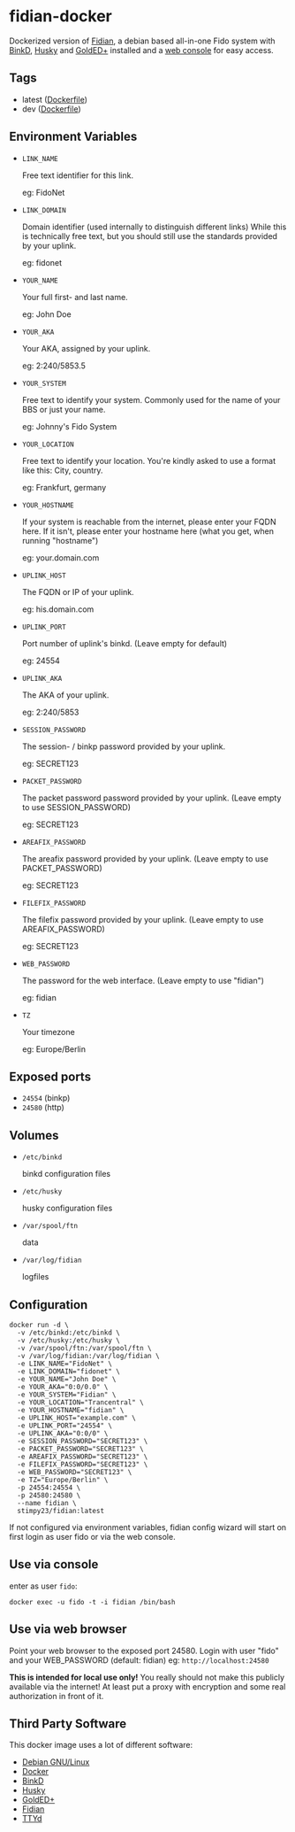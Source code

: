 # fidian-docker
Dockerized version of [Fidian](https://kuehlbox.wtf/fidian), a debian based all-in-one Fido system with [BinkD](https://2f.ru/binkd), [Husky](http://husky.sourceforge.net) and [GoldED+](https://github.com/golded-plus/golded-plus) installed and a [web console](https://github.com/tsl0922/ttyd) for easy access.

## Tags
* latest ([Dockerfile](https://github.com/stimpy/fidian-docker))
* dev ([Dockerfile](https://gitlab.ambhost.net/stimpy/docker_fidian))

## Environment Variables
* `LINK_NAME`

    Free text identifier for this link.
    
    eg: FidoNet

* `LINK_DOMAIN`

    Domain identifier (used internally to distinguish different links)
    While this is technically free text, but you should still use the standards provided by your uplink.
    
    eg: fidonet

* `YOUR_NAME`

    Your full first- and last name.
    
    eg: John Doe

* `YOUR_AKA`

    Your AKA, assigned by your uplink.
    
    eg: 2:240/5853.5

* `YOUR_SYSTEM`

    Free text to identify your system. Commonly used for the name of your BBS or just your name.
    
    eg: Johnny's Fido System

* `YOUR_LOCATION`

    Free text to identify your location.
    You're kindly asked to use a format like this: City, country.
    
    eg: Frankfurt, germany

* `YOUR_HOSTNAME`

    If your system is reachable from the internet, please enter your FQDN here.
    If it isn't, please enter your hostname here (what you get, when running "hostname")
    
    eg: your.domain.com

* `UPLINK_HOST`

    The FQDN or IP of your uplink.
    
    eg: his.domain.com

* `UPLINK_PORT`

    Port number of uplink's binkd. (Leave empty for default)
    
    eg: 24554

* `UPLINK_AKA`

    The AKA of your uplink.
    
    eg: 2:240/5853

* `SESSION_PASSWORD`

    The session- / binkp password provided by your uplink.
    
    eg: SECRET123

* `PACKET_PASSWORD`

    The packet password password provided by your uplink. (Leave empty to use SESSION_PASSWORD)
    
    eg: SECRET123

* `AREAFIX_PASSWORD`

    The areafix password provided by your uplink. (Leave empty to use PACKET_PASSWORD)
    
    eg: SECRET123

* `FILEFIX_PASSWORD`

    The filefix password provided by your uplink. (Leave empty to use AREAFIX_PASSWORD)
    
    eg: SECRET123

* `WEB_PASSWORD`
    
    The password for the web interface. (Leave empty to use "fidian")
    
    eg: fidian

* `TZ`
    
    Your timezone
    
    eg: Europe/Berlin
    
## Exposed ports
* `24554` (binkp)
* `24580` (http)

## Volumes
* `/etc/binkd`
    
    binkd configuration files

* `/etc/husky`
    
    husky configuration files

* `/var/spool/ftn`
    
    data

* `/var/log/fidian`
    
    logfiles

## Configuration
```
docker run -d \
  -v /etc/binkd:/etc/binkd \
  -v /etc/husky:/etc/husky \
  -v /var/spool/ftn:/var/spool/ftn \
  -v /var/log/fidian:/var/log/fidian \
  -e LINK_NAME="FidoNet" \
  -e LINK_DOMAIN="fidonet" \
  -e YOUR_NAME="John Doe" \
  -e YOUR_AKA="0:0/0.0" \
  -e YOUR_SYSTEM="Fidian" \
  -e YOUR_LOCATION="Trancentral" \
  -e YOUR_HOSTNAME="fidian" \
  -e UPLINK_HOST="example.com" \
  -e UPLINK_PORT="24554" \
  -e UPLINK_AKA="0:0/0" \
  -e SESSION_PASSWORD="SECRET123" \
  -e PACKET_PASSWORD="SECRET123" \
  -e AREAFIX_PASSWORD="SECRET123" \
  -e FILEFIX_PASSWORD="SECRET123" \
  -e WEB_PASSWORD="SECRET123" \
  -e TZ="Europe/Berlin" \
  -p 24554:24554 \
  -p 24580:24580 \
  --name fidian \
  stimpy23/fidian:latest
```
If not configured via environment variables, fidian config wizard will start on first login as user fido or via the web console.

## Use via console
enter as user `fido`:
```
docker exec -u fido -t -i fidian /bin/bash
```

## Use via web browser
Point your web browser to the exposed port 24580. Login with user "fido" and your WEB_PASSWORD (default: fidian)
eg: `http://localhost:24580`

**This is intended for local use only!**
You really should not make this publicly available via the internet! At least put a proxy with encryption and some real authorization in front of it.

## Third Party Software
This docker image uses a lot of different software:

* [Debian GNU/Linux](https://debian.org)
* [Docker](https://docker.io)
* [BinkD](https://2f.ru/binkd)
* [Husky](http://husky.sourceforge.net)
* [GoldED+](https://github.com/golded-plus/golded-plus)
* [Fidian](https://kuehlbox.wtf/fidian)
* [TTYd](https://github.com/tsl0922/ttyd)
